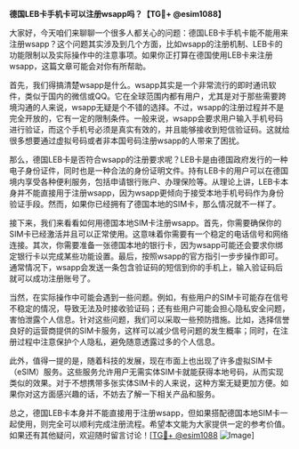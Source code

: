 **德国LEB卡手机卡可以注册wsapp吗？【TG💪+ @esim1088】**

大家好，今天咱们来聊聊一个很多人都关心的问题：德国LEB卡手机卡能不能用来注册wsapp？这个问题其实涉及到几个方面，比如wsapp的注册机制、LEB卡的功能限制以及实际操作中的注意事项。如果你正打算在德国使用LEB卡来注册wsapp，这篇文章可能会对你有所帮助。

首先，我们得搞清楚wsapp是什么。wsapp其实是一个非常流行的即时通讯软件，类似于国内的微信或QQ。它在全球范围内都有用户，尤其是对于那些需要跨境沟通的人来说，wsapp无疑是个不错的选择。不过，wsapp的注册过程并不是完全开放的，它有一定的限制条件。一般来说，wsapp会要求用户输入手机号码进行验证，而这个手机号必须是真实有效的，并且能够接收到短信验证码。这就给很多想要通过虚拟号码或者非本国号码注册wsapp的人带来了困扰。

那么，德国LEB卡是否符合wsapp的注册要求呢？LEB卡是由德国政府发行的一种电子身份证件，同时也是一种合法的身份证明文件。持有LEB卡的用户可以在德国境内享受各种便利服务，包括申请银行账户、办理保险等。从理论上讲，LEB卡本身并不能直接用于注册wsapp，因为wsapp更倾向于接受本地手机号码作为身份验证手段。然而，如果你已经拥有了德国本地的SIM卡，那么情况就不一样了。

接下来，我们来看看如何用德国本地SIM卡注册wsapp。首先，你需要确保你的SIM卡已经激活并且可以正常使用。这意味着你需要有一个稳定的电话信号和网络连接。其次，你需要准备一张德国本地的银行卡，因为wsapp可能还会要求你绑定银行卡以完成某些功能设置。最后，按照wsapp的官方指引一步步操作即可。通常情况下，wsapp会发送一条包含验证码的短信到你的手机上，输入验证码后就可以成功注册账号了。

当然，在实际操作中可能会遇到一些问题。例如，有些用户的SIM卡可能存在信号不稳定的情况，导致无法及时接收验证码；还有些用户可能会担心隐私安全问题，害怕泄露个人信息。针对这些问题，我们可以采取一些预防措施。比如，选择信誉良好的运营商提供的SIM卡服务，这样可以减少信号问题的发生概率；同时，在注册过程中注意保护个人隐私，避免随意透露过多的个人信息。

此外，值得一提的是，随着科技的发展，现在市面上也出现了许多虚拟SIM卡（eSIM）服务。这些服务允许用户无需实体SIM卡就能获得本地号码，从而实现类似的效果。对于不想携带多张实体SIM卡的人来说，这种方案无疑更加方便。如果你对这方面感兴趣的话，不妨去了解一下相关产品和服务。

总之，德国LEB卡本身并不能直接用于注册wsapp，但如果搭配德国本地SIM卡一起使用，则完全可以顺利完成注册流程。希望本文能为大家提供一定的参考价值。如果还有其他疑问，欢迎随时留言讨论！[[TG💪+ @esim1088](https://t.me/s/esim1088) ![Image](https://i.postimg.cc/4NQfJmqS/Snipaste-2025-05-13-00-14-12.png)]